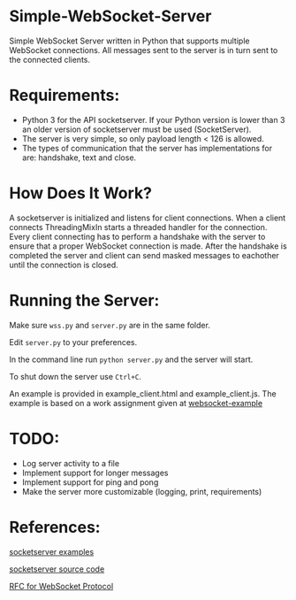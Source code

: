 # Simple-WebSocket-Server

Simple WebSocket Server written in Python that supports multiple WebSocket connections. All messages sent to the server is in turn sent to the connected clients.

# Requirements:

- Python 3 for the API socketserver. If your Python version is lower than 3 an older version of socketserver must be used (SocketServer).
- The server is very simple, so only payload length < 126 is allowed.
- The types of communication that the server has implementations for are: handshake, text and close.

# How Does It Work?

A socketserver is initialized and listens for client connections. When a client connects ThreadingMixIn starts a threaded handler for the connection. Every client connecting has to perform a handshake with the server to ensure that a proper WebSocket connection is made. After the handshake is completed the server and client can send masked messages to eachother until the connection is closed.

# Running the Server:

Make sure `wss.py` and `server.py` are in the same folder.

Edit `server.py` to your preferences.

In the command line run `python server.py` and the server will start.

To shut down the server use `Ctrl+C`.

An example is provided in example_client.html and example_client.js. The example is based on a work assignment given at [websocket-example](https://github.com/ntnu-tdat2004/websocket-example)

# TODO:

- Log server activity to a file
- Implement support for longer messages
- Implement support for ping and pong
- Make the server more customizable (logging, print, requirements)

# References:
[socketserver examples](https://docs.python.org/3.4/library/socketserver.html)

[socketserver source code](https://hg.python.org/cpython/file/3.4/Lib/socketserver.py)

[RFC for WebSocket Protocol](https://tools.ietf.org/html/rfc6455)
